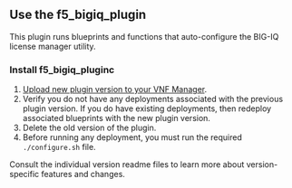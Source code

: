 ## Use the f5_bigiq_plugin
This plugin runs blueprints and functions that auto-configure the BIG-IQ license manager utility. 

### Install f5_bigiq_pluginc

1. [Upload new plugin version to your VNF Manager](https://github.com/F5Networks/f5-nfv-solutions/tree/master/supported/plugins#manually-upload-plugins-to-vnf-manager). 
2. Verify you do not have any deployments associated with the previous plugin version. If you do have existing deployments, 
then redeploy associated blueprints with the new plugin version.
3. Delete the old version of the plugin.
4. Before running any deployment, you must run the required ``./configure.sh`` file.

Consult the individual version readme files to learn more about version-specific features and changes.

